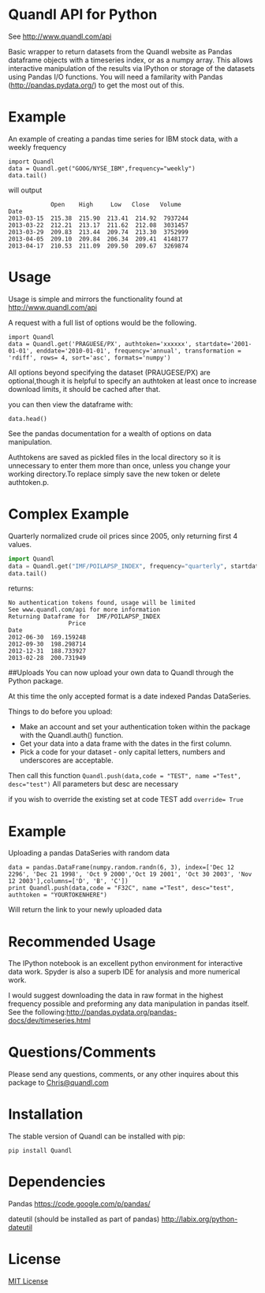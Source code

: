 Quandl API for Python
=========
See http://www.quandl.com/api

Basic wrapper to return datasets from the Quandl website as Pandas dataframe objects with a timeseries index, or as a numpy array.
This allows interactive manipulation of the results via IPython or storage of the datasets using Pandas I/O functions.
You will need a familarity with Pandas (http://pandas.pydata.org/) to get the most out of this.

Example
========
An example of creating a pandas time series for IBM stock data, with a weekly frequency
```
import Quandl
data = Quandl.get("GOOG/NYSE_IBM",frequency="weekly")
data.tail() 
```
will output
```
            Open    High     Low   Close   Volume
Date                                               
2013-03-15  215.38  215.90  213.41  214.92  7937244
2013-03-22  212.21  213.17  211.62  212.08  3031457
2013-03-29  209.83  213.44  209.74  213.30  3752999
2013-04-05  209.10  209.84  206.34  209.41  4148177
2013-04-17  210.53  211.09  209.50  209.67  3269874
```
Usage
=====
Usage is simple and mirrors the functionality found at http://www.quandl.com/api

A request with a full list of options would be the following.
```
import Quandl
data = Quandl.get('PRAGUESE/PX', authtoken='xxxxxx', startdate='2001-01-01', enddate='2010-01-01', frequency='annual', transformation = 'rdiff', rows= 4, sort='asc', formats='numpy')
```
All options beyond specifying the dataset (PRAUGESE/PX) are optional,though it is helpful to specify an authtoken at 
least once to increase download limits, it should be cached after that.

you can then view the dataframe with:
```
data.head()
```

See the pandas documentation for a wealth of options on data manipulation.

Authtokens are saved as pickled files in the local directory so it is unnecessary to enter them more than once,
unless you change your working directory.To replace simply save the new token or delete authtoken.p.

Complex Example
===============
Quarterly normalized crude oil prices since 2005, only returning first 4 values.

```python
import Quandl
data = Quandl.get("IMF/POILAPSP_INDEX", frequency="quarterly", startdate="2005", transformation="normalize", rows="4")
data.tail()
```

returns:
```
No authentication tokens found, usage will be limited
See www.quandl.com/api for more information
Returning Dataframe for  IMF/POILAPSP_INDEX
                 Price
Date                  
2012-06-30  169.159248
2012-09-30  198.298714
2012-12-31  188.733927
2013-02-28  200.731949
```

##Uploads
You can now upload your own data to Quandl through the Python package.

At this time the only accepted format is a date indexed Pandas DataSeries.

Things to do before you upload:

* Make an account and set your authentication token within the package with the Quandl.auth() function.
* Get your data into a data frame with the dates in the first column.
* Pick a code for your dataset - only capital letters, numbers and underscores are acceptable.

Then call this function
	`Quandl.push(data,code = "TEST", name ="Test", desc="test")`
All parameters but desc are necessary

if you wish to override the existing set at code TEST add `override= True`



Example
========
Uploading a pandas DataSeries with random data

	data = pandas.DataFrame(numpy.random.randn(6, 3), index=['Dec 12 2296', 'Dec 21 1998', 'Oct 9 2000','Oct 19 2001', 'Oct 30 2003', 'Nov 12 2003'],columns=['D', 'B', 'C'])
	print Quandl.push(data,code = "F32C", name ="Test", desc="test", authtoken = "YOURTOKENHERE")

Will return the link to your newly uploaded data

Recommended Usage
================
The IPython notebook is an excellent python environment for interactive data work. Spyder is also a superb IDE for analysis and more numerical work.

I would suggest downloading the data in raw format in the highest frequency possible and preforming any data manipulation
in pandas itself.
See the following:http://pandas.pydata.org/pandas-docs/dev/timeseries.html

Questions/Comments
==================
Please send any questions, comments, or any other inquires about this package to Chris@quandl.com

Installation
============
The stable version of Quandl can be installed with pip:

    pip install Quandl

Dependencies
============
Pandas https://code.google.com/p/pandas/

dateutil (should be installed as part of pandas) http://labix.org/python-dateutil

License
=======

[MIT License](http://opensource.org/licenses/MIT)

